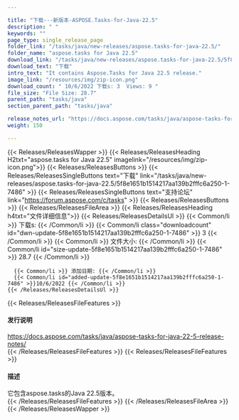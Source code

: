 ```yaml
---

title: "下载---新版本-ASPOSE.Tasks-for-Java-22.5"
description: " "
keywords: ""
page_type: single_release_page
folder_link: "/tasks/java/new-releases/aspose.tasks-for-java-22.5/"
folder_name: "aspose.tasks for Java 22.5"
download_link: "/tasks/java/new-releases/aspose.tasks-for-java-22.5/5f8e1651b1514217aa139b2fffc6a250-1-7486"
download_text: "下载"
intro_text: "It contains Aspose.Tasks for Java 22.5 release."
image_link: "/resources/img/zip-icon.png"
download_count: " 10/6/2022 下载s: 3  Views: 9 "
file_size: "File Size: 28.7"
parent_path: "tasks/java"
section_parent_path: "tasks/java"

release_notes_url: "https://docs.aspose.com/tasks/java/aspose-tasks-for-java-22-5-release-notes/"
weight: 150

---
```


{{< Releases/ReleasesWapper >}}
  {{< Releases/ReleasesHeading H2txt="aspose.tasks for Java 22.5" imagelink="/resources/img/zip-icon.png">}}
  {{< Releases/ReleasesButtons >}}
    {{< Releases/ReleasesSingleButtons text="下载" link="/tasks/java/new-releases/aspose.tasks-for-java-22.5/5f8e1651b1514217aa139b2fffc6a250-1-7486" >}}
    {{< Releases/ReleasesSingleButtons text="支持论坛" link="https://forum.aspose.com/c/tasks" >}}
  {{< Releases/ReleasesButtons >}}
  {{< Releases/ReleasesFileArea >}}
    {{< Releases/ReleasesHeading h4txt="文件详细信息">}}
    {{< Releases/ReleasesDetailsUl >}}
      {{< Common/li >}} 下载s: {{< /Common/li >}}
      {{< Common/li class="downloadcount" id="dwn-update-5f8e1651b1514217aa139b2fffc6a250-1-7486" >}} 3 {{< /Common/li >}}
      {{< Common/li >}} 文件大小: {{< /Common/li >}}
      {{< Common/li id="size-update-5f8e1651b1514217aa139b2fffc6a250-1-7486" >}} 28.7 {{< /Common/li >}}

      {{< Common/li >}} 添加日期: {{< /Common/li >}}
      {{< Common/li id="added-update-5f8e1651b1514217aa139b2fffc6a250-1-7486" >}}10/6/2022 {{< /Common/li >}}
    {{< /Releases/ReleasesDetailsUl >}}

  {{< Releases/ReleasesFileFeatures >}}
      <h4>发行说明</h4><div><a href='https://docs.aspose.com/tasks/java/aspose-tasks-for-java-22-5-release-notes/'>https://docs.aspose.com/tasks/java/aspose-tasks-for-java-22-5-release-notes/</a></div>
  {{< /Releases/ReleasesFileFeatures >}}
  {{< Releases/ReleasesFileFeatures >}}
      <h4>描述</h4><div class="HTMLDescription">它包含aspose.tasks的Java 22.5版本。</div>
  {{< /Releases/ReleasesFileFeatures >}}
 {{< /Releases/ReleasesFileArea >}}
{{< /Releases/ReleasesWapper >}}



